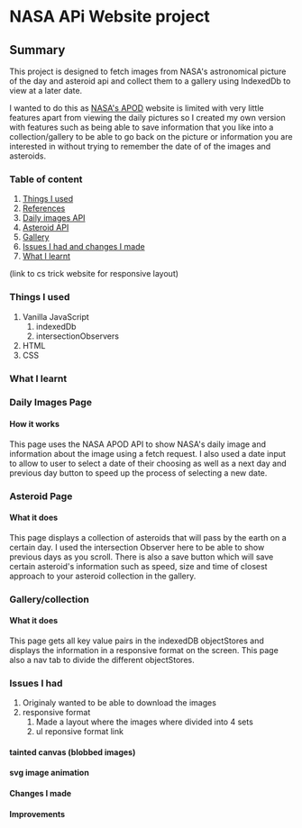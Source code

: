 # NASA APi Website project




## Summary

This project is designed to fetch images from  NASA's astronomical picture of the day and asteroid api and collect them to a gallery using IndexedDb to view at a later date.

I wanted to do this as [NASA's APOD](https://apod.nasa.gov/apod/astropix.html) website is limited with very little features apart from viewing the daily pictures so I created my own version with features such as being able to save information that you like into a collection/gallery to be able to go back on the picture or information you are interested in without trying to remember the date of of the images and asteroids.


### Table of content
1. [Things I used]()
2. [References]()
3. [Daily images API]()
4. [Asteroid API]()    
5. [Gallery]()
6. [Issues I had and changes I made]()
7. [What I learnt]()

 
 (link to cs trick website for responsive layout)



### Things I used

1. Vanilla JavaScript
    1. indexedDb
    2. intersectionObservers
2. HTML
3. CSS


### What I learnt

### Daily Images Page

#### How it works
This page uses the NASA APOD API to show NASA's daily image and information about the image using a fetch request. I also used a date input to allow to user to select a date of their choosing as well as a next day and previous day button to speed up the process of selecting a new date.

### Asteroid Page

#### What it does
This page displays a collection of asteroids that will pass by the earth on a certain day. I used the intersection Observer here to be able to show previous days as you scroll. There is also a save button which will save certain asteroid's information such as  speed, size and time of closest approach to your asteroid collection in the gallery.


### Gallery/collection


#### What it does
This page gets all key value pairs in the indexedDB objectStores and displays the information in a responsive format on the screen. This page also a nav tab to divide the different objectStores.

### Issues I had
1. Originaly wanted to be able to download the images
2. responsive format
    1. Made a layout where the images where divided into 4 sets 
    2. ul reponsive format link
 
#### tainted canvas (blobbed images)

#### svg image animation


#### Changes I made

#### Improvements














